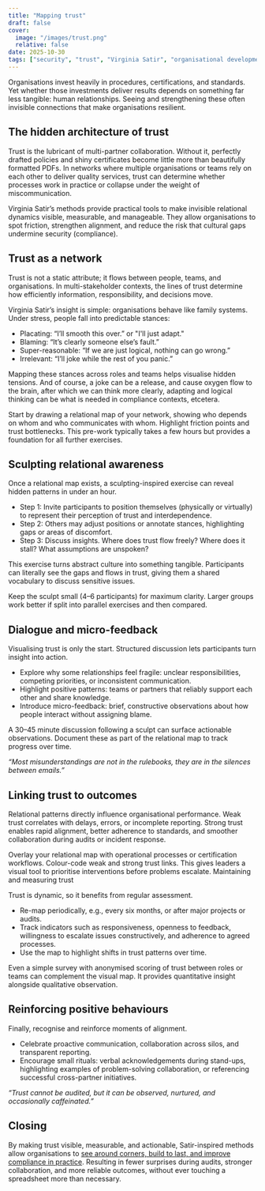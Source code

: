 ```yaml
---
title: "Mapping trust"
draft: false
cover: 
  image: "/images/trust.png"
  relative: false 
date: 2025-10-30
tags: ["security", "trust", "Virginia Satir", "organisational development"]
---
```


Organisations invest heavily in procedures, certifications, and standards. Yet whether those investments deliver 
results depends on something far less tangible: human relationships. Seeing and strengthening these often invisible 
connections that make organisations resilient.

## The hidden architecture of trust

Trust is the lubricant of multi-partner collaboration. Without it, perfectly drafted policies and shiny certificates become little more than beautifully formatted PDFs. In networks where multiple organisations or teams rely on each other to deliver quality services, trust can determine whether processes work in practice or collapse under the weight of miscommunication.

Virginia Satir’s methods provide practical tools to make invisible relational dynamics visible, measurable, and manageable. They allow organisations to spot friction, strengthen alignment, and reduce the risk that cultural gaps undermine security (compliance).

## Trust as a network

Trust is not a static attribute; it flows between people, teams, and organisations. In multi-stakeholder contexts, the lines of trust determine how efficiently information, responsibility, and decisions move.

Virginia Satir’s insight is simple: organisations behave like family systems. Under stress, people fall into predictable stances:

* Placating: “I’ll smooth this over.” or "I'll just adapt."
* Blaming: “It’s clearly someone else’s fault.”
* Super-reasonable: “If we are just logical, nothing can go wrong.”
* Irrelevant: “I’ll joke while the rest of you panic.”

Mapping these stances across roles and teams helps visualise hidden tensions. And of course, a joke can be a release, and cause oxygen flow to the brain, after which we can think more clearly, adapting and logical thinking can be what is needed in compliance contexts, etcetera.

Start by drawing a relational map of your network, showing who depends on whom and who communicates with whom. Highlight friction points and trust bottlenecks. This pre-work typically takes a few hours but provides a foundation for all further exercises.

## Sculpting relational awareness

Once a relational map exists, a sculpting-inspired exercise can reveal hidden patterns in under an hour.

* Step 1: Invite participants to position themselves (physically or virtually) to represent their perception of trust and interdependence.
* Step 2: Others may adjust positions or annotate stances, highlighting gaps or areas of discomfort.
* Step 3: Discuss insights. Where does trust flow freely? Where does it stall? What assumptions are unspoken?

This exercise turns abstract culture into something tangible. Participants can literally see the gaps and flows in trust, giving them a shared vocabulary to discuss sensitive issues.

Keep the sculpt small (4–6 participants) for maximum clarity. Larger groups work better if split into parallel exercises and then compared.

## Dialogue and micro-feedback

Visualising trust is only the start. Structured discussion lets participants turn insight into action.

* Explore why some relationships feel fragile: unclear responsibilities, competing priorities, or inconsistent communication.
* Highlight positive patterns: teams or partners that reliably support each other and share knowledge.
* Introduce micro-feedback: brief, constructive observations about how people interact without assigning blame.

A 30–45 minute discussion following a sculpt can surface actionable observations. Document these as part of the relational map to track progress over time.

*“Most misunderstandings are not in the rulebooks, they are in the silences between emails.”*

## Linking trust to outcomes

Relational patterns directly influence organisational performance. Weak trust correlates with delays, errors, or incomplete reporting. Strong trust enables rapid alignment, better adherence to standards, and smoother collaboration during audits or incident response.

Overlay your relational map with operational processes or certification workflows. Colour-code weak and strong trust links. This gives leaders a visual tool to prioritise interventions before problems escalate.
Maintaining and measuring trust

Trust is dynamic, so it benefits from regular assessment.

* Re-map periodically, e.g., every six months, or after major projects or audits.
* Track indicators such as responsiveness, openness to feedback, willingness to escalate issues constructively, and adherence to agreed processes.
* Use the map to highlight shifts in trust patterns over time.

Even a simple survey with anonymised scoring of trust between roles or teams can complement the visual map. It provides quantitative insight alongside qualitative observation.

## Reinforcing positive behaviours

Finally, recognise and reinforce moments of alignment.

* Celebrate proactive communication, collaboration across silos, and transparent reporting.
* Encourage small rituals: verbal acknowledgements during stand-ups, highlighting examples of problem-solving collaboration, or referencing successful cross-partner initiatives.

*“Trust cannot be audited, but it can be observed, nurtured, and occasionally caffeinated.”*

## Closing

By making trust visible, measurable, and actionable, Satir-inspired methods allow organisations to 
[see around corners, build to last, and improve compliance in practice](https://tymyrddin.dev/services/). 
Resulting in fewer surprises during audits, stronger collaboration, and more reliable outcomes, without ever touching a 
spreadsheet more than necessary. 

